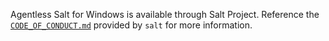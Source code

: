 Agentless Salt for Windows is available through Salt Project.
Reference the [`CODE_OF_CONDUCT.md`](https://github.com/saltstack/salt/blob/master/CODE_OF_CONDUCT.md)
provided by `salt` for more information.
